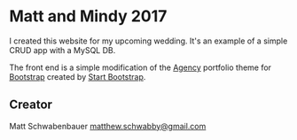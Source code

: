 # Matt and Mindy 2017

I created this website for my upcoming wedding. It's an example of a simple CRUD app with a MySQL DB.

The front end is a simple modification of the [Agency](http://startbootstrap.com/template-overviews/agency/) portfolio theme for [Bootstrap](http://getbootstrap.com/) created by [Start Bootstrap](http://startbootstrap.com/).

## Creator

Matt Schwabenbauer
matthew.schwabby@gmail.com